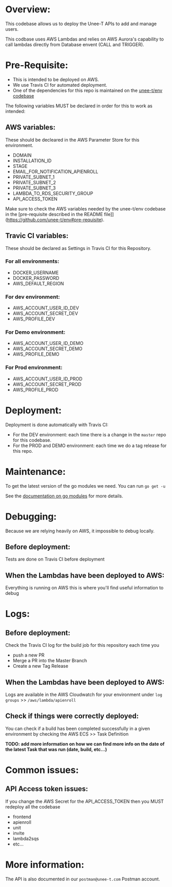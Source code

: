# Overview:

This codebase allows us to deploy the Unee-T APIs to add and manage users.

This codbase uses AWS Lambdas and relies on AWS Aurora's capability to call lambdas directly from Database envent (CALL and TRIGGER).

# Pre-Requisite:

- This is intended to be deployed on AWS.
- We use Travis CI for automated deployment.
- One of the dependencies for this repo is maintained on the [unee-t/env codebase](https://github.com/unee-t/env)

The following variables MUST be declared in order for this to work as intended:

## AWS variables:

These should be decleared in the AWS Parameter Store for this environment.

- DOMAIN
- INSTALLATION_ID
- STAGE
- EMAIL_FOR_NOTIFICATION_APIENROLL
- PRIVATE_SUBNET_1
- PRIVATE_SUBNET_2
- PRIVATE_SUBNET_3
- LAMBDA_TO_RDS_SECURITY_GROUP
- API_ACCESS_TOKEN

Make sure to check the AWS variables needed by the unee-t/env codebase in the [pre-requisite described in the README file]](https://github.com/unee-t/env#pre-requisite).

## Travic CI variables:

These should be declared as Settings in Travis CI for this Repository.

### For all environments:
 - DOCKER_USERNAME
 - DOCKER_PASSWORD
 - AWS_DEFAULT_REGION

### For dev environment:
 - AWS_ACCOUNT_USER_ID_DEV
 - AWS_ACCOUNT_SECRET_DEV
 - AWS_PROFILE_DEV

### For Demo environment:
 - AWS_ACCOUNT_USER_ID_DEMO
 - AWS_ACCOUNT_SECRET_DEMO
 - AWS_PROFILE_DEMO

### For Prod environment:
 - AWS_ACCOUNT_USER_ID_PROD
 - AWS_ACCOUNT_SECRET_PROD
 - AWS_PROFILE_PROD

# Deployment:

Deployment is done automatically with Travis CI:
- For the DEV environment: each time there is a change in the `master` repo for this codebase.
- For the PROD and DEMO environment: each time we do a tag release for this repo.

# Maintenance:

To get the latest version of the go modules we need. 
You can run
`go get -u`

See the [documentation on go modules](https://blog.golang.org/using-go-modules) for more details.

# Debugging:

Because we are relying heavily on AWS, it impossible to debug locally.

## Before deployment:

Tests are done on Travis CI before deployment

## When the Lambdas have been deployed to AWS:

Everything is running on AWS this is where you'll find useful information to debug

# Logs:

## Before deployment:

Check the Travis CI log for the build job for this repository each time you 
- push a new PR
- Merge a PR into the Master Branch
- Create a new Tag Release

## When the Lambdas have been deployed to AWS:

Logs are available in the AWS Cloudwatch for your environment under `log groups` >> `/aws/lambda/apienroll`

## Check if things were correctly deployed:

You can check if a build has been completed successfully in a given environment by checking the AWS ECS >> Task Definition 

**TODO: add more information on how we can find more info on the date of the latest Task that was run (date, build, etc...)**

# Common issues:

## API Access token issues:
 
If you change the AWS Secret for the API_ACCESS_TOKEN then you MUST redeploy all the codebase
- frontend
- apienroll
- unit
- invite
- lambda2sqs
- etc...

# More information:

The API is also documented in our `postman@unee-t.com` Postman account.
